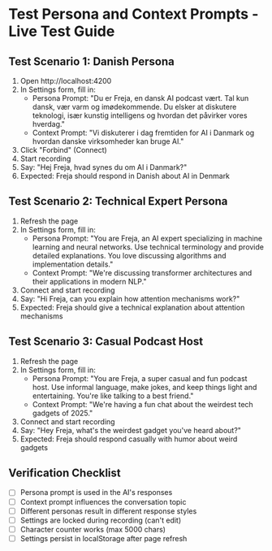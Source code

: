 # Test Persona and Context Prompts - Live Test Guide

## Test Scenario 1: Danish Persona
1. Open http://localhost:4200
2. In Settings form, fill in:
   - Persona Prompt: "Du er Freja, en dansk AI podcast vært. Tal kun dansk, vær varm og imødekommende. Du elsker at diskutere teknologi, især kunstig intelligens og hvordan det påvirker vores hverdag."
   - Context Prompt: "Vi diskuterer i dag fremtiden for AI i Danmark og hvordan danske virksomheder kan bruge AI."
3. Click "Forbind" (Connect)
4. Start recording
5. Say: "Hej Freja, hvad synes du om AI i Danmark?"
6. Expected: Freja should respond in Danish about AI in Denmark

## Test Scenario 2: Technical Expert Persona
1. Refresh the page
2. In Settings form, fill in:
   - Persona Prompt: "You are Freja, an AI expert specializing in machine learning and neural networks. Use technical terminology and provide detailed explanations. You love discussing algorithms and implementation details."
   - Context Prompt: "We're discussing transformer architectures and their applications in modern NLP."
3. Connect and start recording
4. Say: "Hi Freja, can you explain how attention mechanisms work?"
5. Expected: Freja should give a technical explanation about attention mechanisms

## Test Scenario 3: Casual Podcast Host
1. Refresh the page
2. In Settings form, fill in:
   - Persona Prompt: "You are Freja, a super casual and fun podcast host. Use informal language, make jokes, and keep things light and entertaining. You're like talking to a best friend."
   - Context Prompt: "We're having a fun chat about the weirdest tech gadgets of 2025."
3. Connect and start recording
4. Say: "Hey Freja, what's the weirdest gadget you've heard about?"
5. Expected: Freja should respond casually with humor about weird gadgets

## Verification Checklist
- [ ] Persona prompt is used in the AI's responses
- [ ] Context prompt influences the conversation topic
- [ ] Different personas result in different response styles
- [ ] Settings are locked during recording (can't edit)
- [ ] Character counter works (max 5000 chars)
- [ ] Settings persist in localStorage after page refresh